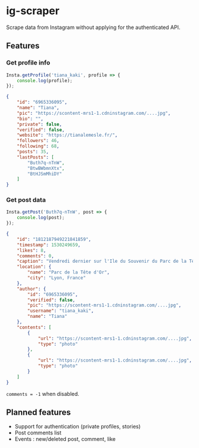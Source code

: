 # ig-scraper

Scrape data from Instagram without applying for the authenticated API.

## Features

### Get profile info

```js
Insta.getProfile('tiana_kaki', profile => {
	console.log(profile);
});
```

```json
{
	"id": "6965336095",
	"name": "Tiana",
	"pic": "https://scontent-mrs1-1.cdninstagram.com/....jpg",
	"bio": "",
	"private": false,
	"verified": false,
	"website": "https://tianalemesle.fr/",
	"followers": 46,
	"following": 68,
	"posts": 35,
	"lastPosts": [
		"Buth7q-nTnW",
		"BtwBWbmnXtx",
		"BtHJSmMhiDY"
	]
}
```

### Get post data

```js
Insta.getPost('Buth7q-nTnW', post => {
	console.log(post);
});
```

```json
{
	"id": "1812187949221841859",
	"timestamp": 1530249659,
	"likes": 8,
	"comments": 0,
	"caption": "Vendredi dernier sur l'Ile du Souvenir du Parc de la Tête d'Or, à Lyon.",
	"location": {
		"name": "Parc de la Tête d'Or",
		"city": "Lyon, France"
	},
	"author": {
		"id": "6965336095",
		"verified": false,
		"pic": "https://scontent-mrs1-1.cdninstagram.com/....jpg",
		"username": "tiana_kaki",
		"name": "Tiana"
	},
	"contents": [
		{
			"url": "https://scontent-mrs1-1.cdninstagram.com/....jpg",
			"type": "photo"
		},
		{
			"url": "https://scontent-mrs1-1.cdninstagram.com/....jpg",
			"type": "photo"
		}
	]
}
```

`comments = -1` when disabled.

## Planned features

- Support for authentication (private profiles, stories)
- Post comments list
- Events : new/deleted post, comment, like
